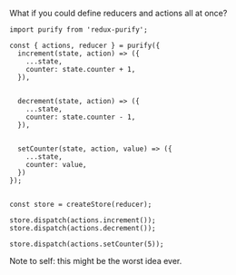 
What if you could define reducers and actions all at once?


```
import purify from 'redux-purify';

const { actions, reducer } = purify({
  increment(state, action) => ({
    ...state,
    counter: state.counter + 1,
  }),


  decrement(state, action) => ({
    ...state,
    counter: state.counter - 1,
  }),


  setCounter(state, action, value) => ({
    ...state,
    counter: value,
  })
});


const store = createStore(reducer);

store.dispatch(actions.increment());
store.dispatch(actions.decrement());

store.dispatch(actions.setCounter(5));
```

Note to self: this might be the worst idea ever.
